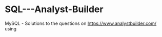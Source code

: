 # SQL---Analyst-Builder
MySQL - Solutions to the questions on https://www.analystbuilder.com/ using 

